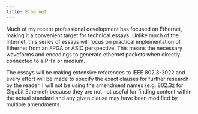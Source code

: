 ```yaml
---
title: Ethernet
---
```


Much of my recent professional development has focused on Ethernet, making it a convenient target for technical essays.
Unlike much of the Internet, this series of essays will focus on practical implementation of Ethernet from an FPGA or ASIC perspective.
This means the necessary waveforms and encodings to generate ethernet packets when directly connected to a PHY or medium.

The essays will be making extensive references to IEEE 802.3-2022 and every effort will be made to specify the exact clauses for further research by the reader.
I will not be using the amendment names (e.g. 802.3z for Gigabit Ethernet) because they are not not useful for finding content within the actual standard and any given clause may have been modified by multiple amendments.
